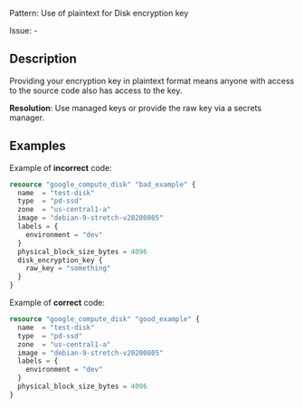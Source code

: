 Pattern: Use of plaintext for Disk encryption key

Issue: -

## Description

Providing your encryption key in plaintext format means anyone with access to the source code also has access to the key.

**Resolution**: Use managed keys or provide the raw key via a secrets manager.

## Examples

Example of **incorrect** code:

```terraform
resource "google_compute_disk" "bad_example" {
  name  = "test-disk"
  type  = "pd-ssd"
  zone  = "us-central1-a"
  image = "debian-9-stretch-v20200805"
  labels = {
    environment = "dev"
  }
  physical_block_size_bytes = 4096
  disk_encryption_key {
    raw_key = "something"
  }
}
```

Example of **correct** code:

```terraform
resource "google_compute_disk" "good_example" {
  name  = "test-disk"
  type  = "pd-ssd"
  zone  = "us-central1-a"
  image = "debian-9-stretch-v20200805"
  labels = {
    environment = "dev"
  }
  physical_block_size_bytes = 4096
}
```